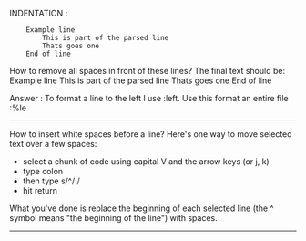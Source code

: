 INDENTATION :     
```
    Example line
        This is part of the parsed line
        Thats goes one
    End of line
```

How to remove all spaces in front of these lines? The final text should be:
Example line
This is part of the parsed line
Thats goes one
End of line

Answer : To format a line to the left I use :left. Use this format an entire file :%le

--------------------------------------------


How to insert white spaces before a line?
Here's one way to move selected text over a few spaces:

 - select a chunk of code using capital V and the arrow keys (or j, k)
 - type colon
 - then type s/^/   /
 - hit return

What you've done is replace the beginning of each selected line (the ^ symbol means "the beginning of the line") with spaces. 

--------------------------------------------
